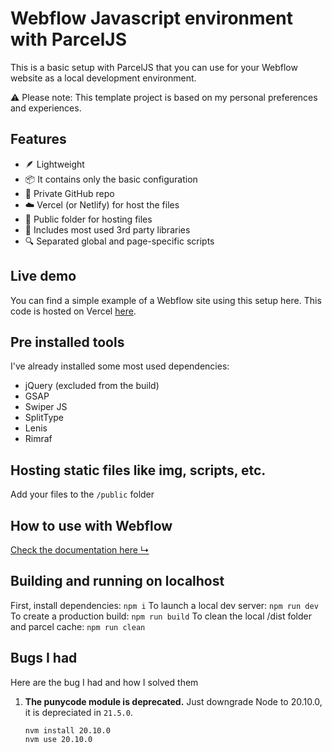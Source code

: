 

# Webflow Javascript environment with ParcelJS
This is a basic setup with ParcelJS that you can use for your Webflow website as a local development environment.

⚠️ Please note: This template project is based on my personal preferences and experiences.

## Features
-  🪶 Lightweight
- 📦 It contains only the basic configuration
- 🔐 Private GitHub repo
-  ☁️ Vercel (or Netlify) for host the files
- 👥 Public folder for hosting files
- 📁 Includes most used 3rd party libraries
- 🔍 Separated global and page-specific scripts

## Live demo

You can find a simple example of a Webflow site using this setup here. This code is hosted on Vercel [here](https://webflow-dev-starter.vercel.app/app.js).

## Pre installed tools
I've already installed some most used dependencies:
- jQuery (excluded from the build)
- GSAP
- Swiper JS
- SplitType
- Lenis
- Rimraf

## Hosting static files like img, scripts, etc.
Add your files to the `/public` folder

## How to use with Webflow
[Check the documentation here ↳](HOWTO.md)

## Building and running on localhost
First, install dependencies:
	```
	npm i
	```
To launch a local dev server:
	```
	npm run dev
	```
To create a production build:
	```
	npm run build
	```
To clean the local /dist folder and parcel cache:
	```
	npm run clean
	```

## Bugs I had
Here are the bug I had and how I solved them
 1. **The punycode module is deprecated.**
	Just downgrade Node to 20.10.0, it is depreciated in `21.5.0`.
	```
	nvm install 20.10.0
	nvm use 20.10.0
	```
